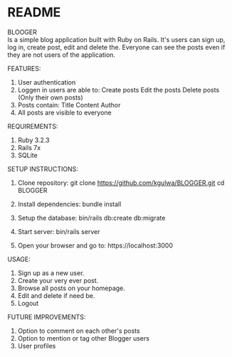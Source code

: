 # README

BLOOGER      
Is a simple blog application built with Ruby on Rails. It's users can sign up, log in, create post, edit and delete the.
Everyone can see the posts even if they are not users of the application.

FEATURES:

1. User authentication
2. Loggen in users are able to:
     Create posts
     Edit the posts
     Delete posts (Only their own posts)
3. Posts contain:
     Title
     Content
     Author
4. All posts are visible to everyone

REQUIREMENTS:
1. Ruby 3.2.3
2. Rails 7x
3. SQLite

SETUP INSTRUCTIONS:
1. Clone repository:
git clone https://github.com/kgulwa/BLOGGER.git
cd BLOGGER

2. Install dependencies:
bundle install

3. Setup the database:
bin/rails db:create db:migrate

4. Start server:
bin/rails server

5. Open your browser and go to:
https://localhost:3000

USAGE:

1. Sign up as a new user.
2. Create your very ever post.
3. Browse all posts on your homepage.
4. Edit and delete if need be.
5. Logout

FUTURE IMPROVEMENTS:

1. Option to comment on each other's posts
2. Option to mention or tag other Blogger users
3. User profiles
           
